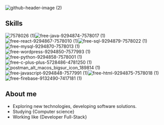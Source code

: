![github-header-image (2)](https://github.com/R0s3mrcx/R0s3mrcx/assets/174107079/50e7093c-ce2e-4d24-888a-43172dee33a0)

## Skills


![7578026 (1)](https://github.com/R0s3mrcx/R0s3mrcx/assets/174107079/831ae167-a288-4c65-8eeb-124f5017c08d)![free-java-9294874-7578017 (1)](https://github.com/R0s3mrcx/R0s3mrcx/assets/174107079/6f31ceb9-83f0-45a0-8ba5-dfd1acad2f60)![free-react-9294867-7578010 (1)](https://github.com/R0s3mrcx/R0s3mrcx/assets/174107079/67f7085b-aa67-44dd-aa69-23e011d13c0b)![free-sql-9294879-7578022 (1)](https://github.com/R0s3mrcx/R0s3mrcx/assets/174107079/cd4a8359-bcaa-40f6-8cc3-1c280daebb22)![free-mysql-9294870-7578013 (1)](https://github.com/R0s3mrcx/R0s3mrcx/assets/174107079/2babd728-91e4-4747-a4d1-ddae47b64a72)![free-wordpress-9294850-7577993 (1)](https://github.com/R0s3mrcx/R0s3mrcx/assets/174107079/89968a70-0af9-4ba0-af2d-4403d98bfb2a)![free-python-9294858-7578001 (1)](https://github.com/R0s3mrcx/R0s3mrcx/assets/174107079/3d88ce71-d4e5-4adf-8cf7-b1d3f678472c)![free-c-plus-plus-5728486-4781250 (1)](https://github.com/R0s3mrcx/R0s3mrcx/assets/174107079/40db8df8-43b9-4ba2-ae92-04b17a86c141)![postman_alt_macos_bigsur_icon_189814 (1)](https://github.com/R0s3mrcx/R0s3mrcx/assets/174107079/0de36c51-6a51-423c-bdc8-82d3d79ce117)![free-javascript-9294848-7577991 (1)](https://github.com/R0s3mrcx/R0s3mrcx/assets/174107079/311aa718-68b8-4780-ab7f-4c08bd08df04)![free-html-9294875-7578018 (1)](https://github.com/R0s3mrcx/R0s3mrcx/assets/174107079/756317fe-5c1a-4395-98cc-2b2e2e405915)![free-firebase-9132490-7417181 (1)](https://github.com/R0s3mrcx/R0s3mrcx/assets/174107079/aa07d54f-fdff-430a-82fb-6bfd0597ebf8)

## About me


- Exploring new technologies, developing software solutions.
- Studying {Computer science}
- Working like {Developer Full-Stack}

